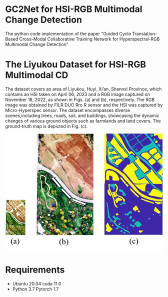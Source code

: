 # GC2Net for HSI-RGB Multimodal Change Detection
The python code implementation of the paper "Guided Cycle Translation-Based Cross-Modal Collaborative Training Network for Hyperspectral-RGB Multimodal Change Detection"

# The Liyukou Dataset for HSI-RGB Multimodal CD
The dataset covers an area of Liyukou, Huyi, Xi’an, Shannxi Province, which contains an HSI taken on April 06, 2023 and a RGB image captured on November 18, 2022, as shown in Figs. (a) and (b), respectively. The RGB image was obtained by FILR DUO Rro R sensor and the HSI was captured by Micro-Hyperspec sensor. The dataset encompasses diverse scenes,including trees, roads, soil, and buildings, showcasing the dynamic changes of various ground objects such as farmlands and land covers. The ground-truth map is depicted in Fig. (c).

![image](Dataset/Liyukou.png)
# Requirements

- Ubuntu 20.04   cuda 11.0
- Python 3.7  Pytorch 1.7
